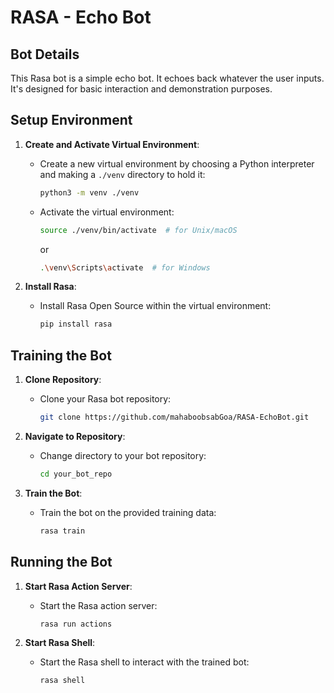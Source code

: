 # RASA - Echo Bot

## Bot Details
This Rasa bot is a simple echo bot. It echoes back whatever the user inputs. It's designed for basic interaction and demonstration purposes.

## Setup Environment

1. **Create and Activate Virtual Environment**: 
   - Create a new virtual environment by choosing a Python interpreter and making a `./venv` directory to hold it:
     ```bash
     python3 -m venv ./venv
     ```

   - Activate the virtual environment:
     ```bash
     source ./venv/bin/activate  # for Unix/macOS
     ```
     or
     ```bash
     .\venv\Scripts\activate  # for Windows
     ```

2. **Install Rasa**: 
   - Install Rasa Open Source within the virtual environment:
     ```bash
     pip install rasa
     ```

## Training the Bot

1. **Clone Repository**: 
   - Clone your Rasa bot repository:
     ```bash
     git clone https://github.com/mahaboobsabGoa/RASA-EchoBot.git
     ```

2. **Navigate to Repository**: 
   - Change directory to your bot repository:
     ```bash
     cd your_bot_repo
     ```

3. **Train the Bot**: 
   - Train the bot on the provided training data:
     ```bash
     rasa train
     ```

## Running the Bot

1. **Start Rasa Action Server**: 
   - Start the Rasa action server:
     ```bash
     rasa run actions
     ```
     
2. **Start Rasa Shell**: 
   - Start the Rasa shell to interact with the trained bot:
     ```bash
     rasa shell
     ```
